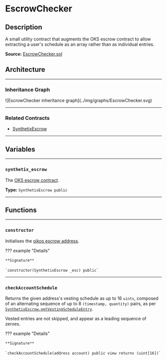 # EscrowChecker

## Description

A small utility contract that augments the OKS escrow contract to allow extracting a user's schedule as an array rather than as individual entries.

**Source:** [EscrowChecker.sol](https://github.com/Synthetixio/oikos/blob/master/contracts/EscrowChecker.sol)

## Architecture

---

### Inheritance Graph

<centered-image>
    ![EscrowChecker inheritance graph](../img/graphs/EscrowChecker.svg)
</centered-image>

---

### Related Contracts

- [SynthetixEscrow](SynthetixEscrow.md)

---

## Variables

---

### `synthetix_escrow`

The [OKS escrow contract](SynthetixEscrow.md).

**Type:** `SynthetixEscrow public`

---

## Functions

---

### `constructor`

Initialises the [oikos escrow address](#synthetix_escrow).

??? example "Details"

    **Signature**

    `constructor(SynthetixEscrow _esc) public`

---

### `checkAccountSchedule`

Returns the given address's vesting schedule as up to 16 `uints`, composed of an alternating sequence of up to 8 `(timestamp, quantity)` pairs, as per [`SynthetixEscrow.getVestingScheduleEntry`](SynthetixEscrow.md#getVestingScheduleEntry).

Vested entries are not skipped, and appear as a leading sequence of zeroes.

??? example "Details"

    **Signature**

    `checkAccountSchedule(address account) public view returns (uint[16])`
